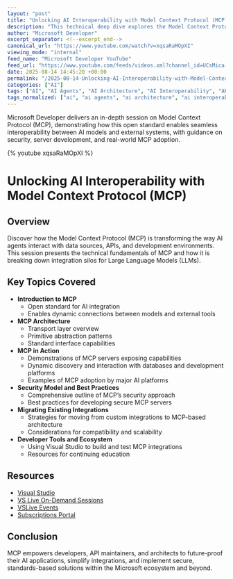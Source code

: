 ```yaml
---
layout: "post"
title: "Unlocking AI Interoperability with Model Context Protocol (MCP)"
description: "This technical deep dive explores the Model Context Protocol (MCP), an open standard redefining how AI agents, services, and developer tools achieve interoperability. It covers MCP’s architecture, security model, and practical implementation strategies for integrating Large Language Models with various data sources, APIs, and environments using standardized interfaces."
author: "Microsoft Developer"
excerpt_separator: <!--excerpt_end-->
canonical_url: "https://www.youtube.com/watch?v=xqsaRaMOpXI"
viewing_mode: "internal"
feed_name: "Microsoft Developer YouTube"
feed_url: "https://www.youtube.com/feeds/videos.xml?channel_id=UCsMica-v34Irf9KVTh6xx-g"
date: 2025-08-14 14:45:20 +00:00
permalink: "/2025-08-14-Unlocking-AI-Interoperability-with-Model-Context-Protocol-MCP.html"
categories: ["AI"]
tags: ["AI", "AI Agents", "AI Architecture", "AI Interoperability", "API Integration", "Cloud Computing", "Dev", "Developer Tools", "Development", "Large Language Models", "LLM Integration", "MCP", "MCP Security", "Microsoft", "Model Context Protocol", "Server Development", "Tech", "Technology", "Videos", "Visual Studio"]
tags_normalized: ["ai", "ai agents", "ai architecture", "ai interoperability", "api integration", "cloud computing", "dev", "developer tools", "development", "large language models", "llm integration", "mcp", "mcp security", "microsoft", "model context protocol", "server development", "tech", "technology", "videos", "visual studio"]
---
```


Microsoft Developer delivers an in-depth session on Model Context Protocol (MCP), demonstrating how this open standard enables seamless interoperability between AI models and external systems, with guidance on security, server development, and real-world MCP adoption.<!--excerpt_end-->

{% youtube xqsaRaMOpXI %}

# Unlocking AI Interoperability with Model Context Protocol (MCP)

## Overview

Discover how the Model Context Protocol (MCP) is transforming the way AI agents interact with data sources, APIs, and development environments. This session presents the technical fundamentals of MCP and how it is breaking down integration silos for Large Language Models (LLMs).

## Key Topics Covered

- **Introduction to MCP**
  - Open standard for AI integration
  - Enables dynamic connections between models and external tools
- **MCP Architecture**
  - Transport layer overview
  - Primitive abstraction patterns
  - Standard interface capabilities
- **MCP in Action**
  - Demonstrations of MCP servers exposing capabilities
  - Dynamic discovery and interaction with databases and development platforms
  - Examples of MCP adoption by major AI platforms
- **Security Model and Best Practices**
  - Comprehensive outline of MCP’s security approach
  - Best practices for developing secure MCP servers
- **Migrating Existing Integrations**
  - Strategies for moving from custom integrations to MCP-based architecture
  - Considerations for compatibility and scalability
- **Developer Tools and Ecosystem**
  - Using Visual Studio to build and test MCP integrations
  - Resources for continuing education

## Resources

- [Visual Studio](http://visualstudio.com)
- [VS Live On-Demand Sessions](https://aka.ms/vslivehq25)
- [VSLive Events](https://aka.ms/VSS/VSLive)
- [Subscriptions Portal](https://my.visualstudio.com)

## Conclusion

MCP empowers developers, API maintainers, and architects to future-proof their AI applications, simplify integrations, and implement secure, standards-based solutions within the Microsoft ecosystem and beyond.
